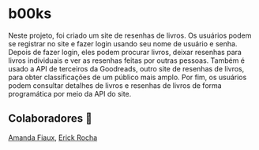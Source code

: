 # b00ks

Neste projeto, foi criado um site de resenhas de livros. Os usuários podem se registrar no site e fazer login usando seu nome de usuário e senha. 
Depois de fazer login, eles podem procurar livros, deixar resenhas para livros individuais e ver as resenhas feitas por outras pessoas. Também é usado 
a API de terceiros da Goodreads, outro site de resenhas de livros, para obter classificações de um público mais amplo. Por fim, os usuários podem 
consultar detalhes de livros e resenhas de livros de forma programática por meio da API do site.

## Colaboradores :pencil:
[Amanda Fiaux](https://github.com/Fiaux12), [Erick Rocha](https://github.com/erickRochaIP)
